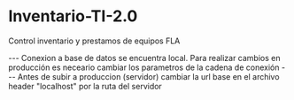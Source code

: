 # Inventario-TI-2.0
Control inventario y prestamos de equipos FLA

--- Conexion a base de datos se encuentra local. Para realizar cambios en producción es neceario cambiar los parametros de la cadena de conexión
--- Antes de subir a produccion (servidor) cambiar la url base en el archivo header "localhost" por la ruta del servidor
